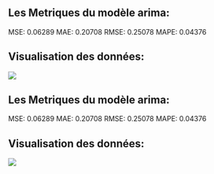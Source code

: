 ## Les Metriques du modèle arima:
MSE:  0.06289 
MAE: 0.20708
RMSE: 0.25078
MAPE: 0.04376
## Visualisation des données: 
![](https://asset.cml.dev/d14697a960f808d0e11d183fc605bee99cb0b761?cml=png)
## Les Metriques du modèle arima:
MSE:  0.06289 
MAE: 0.20708
RMSE: 0.25078
MAPE: 0.04376
## Visualisation des données: 
![](https://asset.cml.dev/9b151291a32a2e4d2f2496d017307d7c0adcc735?cml=png)
